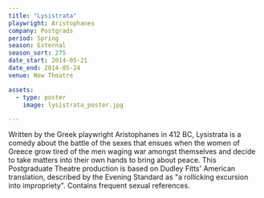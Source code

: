 ```yaml
---
title: "Lysistrata"
playwright: Aristophanes
company: Postgrads
period: Spring
season: External
season_sort: 275
date_start: 2014-05-21
date_end: 2014-05-24
venue: New Theatre

assets:
  - type: poster
    image: lysistrata_poster.jpg

---
```


Written by the Greek playwright Aristophanes in 412 BC, Lysistrata is a comedy about the battle of the sexes that ensues when the women of Greece grow tired of the men waging war amongst themselves and decide to take matters into their own hands to bring about peace. This Postgraduate Theatre production is based on Dudley Fitts' American translation, described by the Evening Standard as "a rollicking excursion into impropriety". Contains frequent sexual references.
